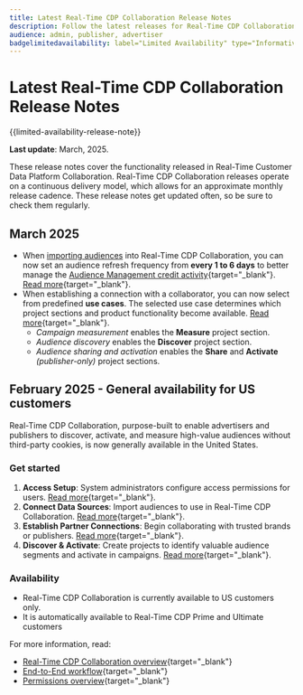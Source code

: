 ```yaml
---
title: Latest Real-Time CDP Collaboration Release Notes
description: Follow the latest releases for Real-Time CDP Collaboration
audience: admin, publisher, advertiser
badgelimitedavailability: label="Limited Availability" type="Informative" url="https://helpx.adobe.com/legal/product-descriptions/real-time-customer-data-platform-collaboration.html newtab=true"
---
```


# Latest Real-Time CDP Collaboration Release Notes

{{limited-availability-release-note}}

**Last update**: March, 2025.

These release notes cover the functionality released in Real-Time Customer Data Platform Collaboration. Real-Time CDP Collaboration releases operate on a continuous delivery model, which allows for an approximate monthly release cadence. These release notes get updated often, so be sure to check them regularly.

## March 2025

* When [importing audiences](/help/guide/setup/onboard-audiences.md) into Real-Time CDP Collaboration, you can now set an audience refresh frequency from **every 1 to 6 days** to better manage the [Audience Management credit activity](/help/guide/setup/my-activity.md#types-of-activities){target="_blank"}. [Read more](/help/guide/setup/onboard-audiences.md#schedule){target="_blank"}.
* When establishing a connection with a collaborator, you can now select from predefined **use cases**. The selected use case determines which project sections and product functionality become available. [Read more](/help/guide/collaborate/manage-projects.md#project-use-cases){target="_blank"}.
    * *Campaign measurement* enables the **Measure** project section.
    * *Audience discovery* enables the **Discover** project section.
    * *Audience sharing and activation* enables the **Share** and **Activate** *(publisher-only)* project sections.

## February 2025 - General availability for US customers

Real-Time CDP Collaboration, purpose-built to enable advertisers and publishers to discover, activate, and measure high-value audiences without third-party cookies, is now generally available in the United States.

### Get started

1. **Access Setup**: System administrators configure access permissions for users. [Read more](/help/guide/permissions/mange-user-access.md#RTCDP-collaboration-access){target="_blank"}.
2. **Connect Data Sources**: Import audiences to use in Real-Time CDP Collaboration. [Read more](/help/guide/setup/onboard-audiences.md){target="_blank"}.
3. **Establish Partner Connections**: Begin collaborating with trusted brands or publishers. [Read more](/help/guide/connect/establishing-connections.md){target="_blank"}.
4. **Discover & Activate**: Create projects to identify valuable audience segments and activate in campaigns. [Read more](/help/guide/collaborate/manage-projects.md){target="_blank"}.

### Availability

* Real-Time CDP Collaboration is currently available to US customers only.
* It is automatically available to Real-Time CDP Prime and Ultimate customers

For more information, read:

* [Real-Time CDP Collaboration overview](/help/guide/home.md){target="_blank"}
* [End-to-End workflow](/help/guide/end-to-end-workflow.md){target="_blank"}
* [Permissions overview](/help/guide/permissions/overview.md){target="_blank"}
